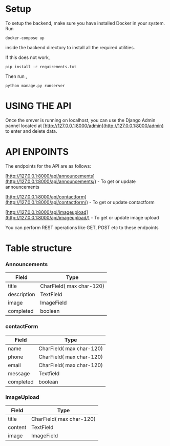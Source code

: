 # Setup

To setup the backend, make sure you have installed Docker in your system.
Run
```
docker-compose up
```
inside the backend directory to install all the required utilities.

If this does not work,

``` pip install -r requirements.txt ```

Then run ,

``` python manage.py runserver ```


# USING THE API

Once the srever is running on localhost, you can use the Django Admin pannel located at [http://127.0.0.1:8000/admin](http://127.0.0.1:8000/admin) to enter and delete data.

# API ENPOINTS
The endpoints for the API are as follows:

[http://127.0.0.1:8000/api/announcements](http://127.0.0.1:8000/api/announcements/) - To get or update announcements 

[http://127.0.0.1:8000/api/contactform](http://127.0.0.1:8000/api/contactform/) - To get or update contactform 

[http://127.0.0.1:8000/api/imageupload](http://127.0.0.1:8000/api/imageupload/) - To get or update image upload

You can perform REST operations like GET, POST etc to these endpoints

# Table structure
### Announcements

| Field       | Type                     |
|-------------|--------------------------|
| title       | CharField( max char-120) |
| description | TextField                |
| image       | ImageField               |
| completed   | boolean                  |

### contactForm

| Field     | Type                     |
|-----------|--------------------------|
| name      | CharField( max char-120) |
| phone     | CharField( max char-120) |
| email     | CharField( max char-120) |
| message   | Textfield                |
| completed | boolean                  |

### ImageUpload

| Field   | Type                     |
|---------|--------------------------|
| title   | CharField( max char-120) |
| content | TextField                |
| image   | ImageField               |

